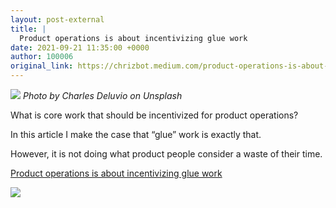 ```yaml
---
layout: post-external
title: |
  Product operations is about incentivizing glue work
date: 2021-09-21 11:35:00 +0000
author: 100006
original_link: https://chrizbot.medium.com/product-operations-is-about-incentivizing-glue-work-5c79df949083?source=rss-ba6349c9c628------2
---
```

![](https://cdn-images-1.medium.com/max/1024/1*b18AcGzpeoo5zb8Ne1yzCA.jpeg)
_Photo by Charles Deluvio on Unsplash_

What is core work that should be incentivized for product operations?

In this article I make the case that “glue” work is exactly that.

However, it is not doing what product people consider a waste of their time.

[Product operations is about incentivizing glue work](https://productledalliance.com/product-operations-is-about-incentivizing-glue-work)

 ![](https://medium.com/_/stat?event=post.clientViewed&referrerSource=full_rss&postId=5c79df949083)
